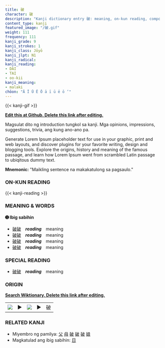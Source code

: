 ```yaml
---
title: 破
character: 破
description: "Kanji dictionary entry 破: meaning, on-kun reading, compounds, origin, related kanji"
content_type: kanji
featured_image: "/破.gif"
weight: 111
frequency: 111
kanji_grade: 9
kanji_strokes: 1
kanji_class: Jōyō
kanji_jlpt: N1
kanji_radical: 
kanji_reading: 
- DAI
- TAI
- oo-kii
kanji_meaning:
- malaki
chōon: "Ā Ī Ū Ē Ō ā ī ū ē ō ’"
---
```

[//]: # (Don't edit the line below. Kanji animated GIF code is automatically generated.)
{{< kanji-gif >}}

[//]: # (Edit below this line.)

**[Edit this at Github. Delete this link after editing.](https://github.com/tim0g/tim/tree/main/content/kanji/破/index.md)**

Magsulat dito ng introduction tungkol sa kanji. Mga opinions, impressions, suggestions, trivia, ang kung ano-ano pa.

Generate Lorem Ipsum placeholder text for use in your graphic, print and web layouts, and discover plugins for your favorite writing, design and blogging tools. Explore the origins, history and meaning of the famous passage, and learn how Lorem Ipsum went from scrambled Latin passage to ubiqitous dummy text.
 
**Mnemonic:** "Maikling sentence na makakatulong sa pagsaulo."

### ON-KUN READING

[//]: # (Don't edit the line below. ON-KUN READING code is automatically generated.)
{{< kanji-reading >}}

### MEANING & WORDS

#### ➊ **Ibig sabihin**
  - [破](../破)[破](../破)　***reading***　meaning
  - [破](../破)[破](../破)　***reading***　meaning
  - [破](../破)[破](../破)　***reading***　meaning
  - [破](../破)[破](../破)　***reading***　meaning

### SPECIAL READING
  - [破](../破)[破](../破)　***reading***　meaning

### ORIGIN

**[Search Wiktionary. Delete this link after editing.](https://wiktionary.org/wiki/破)**
<table class="kanji-table"><tr><td>
<img src="60px-破-bronze.svg.png">
</td><td>▶</td><td>
<img src="60px-破-oracle.svg.png">
</td><td>▶</td>
<td class="kanji-origin">破</td>
</tr></table>

### RELATED KANJI
- Miyembro ng pamilya: [父](../父) [母](../母) [破](../破) [破](../破) [破](../破) [娘](../娘)
- Magkatulad ang ibig sabihin: [日](../日)
